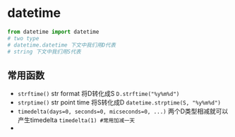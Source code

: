 # datetime

```python
from datetime import datetime
# two type
# datetime.datetime 下文中我们用D代表
# string 下文中我们用S代表
```
## 常用函数

- `strftime()` str format 将D转化成S `D.strftime("%y%m%d")`
- `strptime()` str point time 将S转化成D `datetime.strptime(S, "%y%m%d")`
- `timedelta(days=0, seconds=0, micseconds=0, ...)` 两个D类型相减就可以产生timedelta `timedelta(1) #常用加减一天`
- 